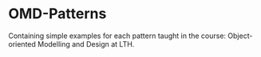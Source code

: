 # OMD-Patterns
Containing simple examples for each pattern taught in the course: Object-oriented Modelling and Design at LTH.

